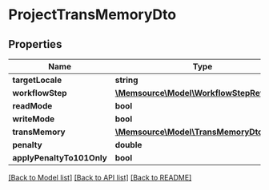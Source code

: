 # ProjectTransMemoryDto

## Properties
Name | Type | Description | Notes
------------ | ------------- | ------------- | -------------
**targetLocale** | **string** |  | [optional] 
**workflowStep** | [**\Memsource\Model\WorkflowStepReference**](WorkflowStepReference.md) |  | [optional] 
**readMode** | **bool** |  | [optional] 
**writeMode** | **bool** |  | [optional] 
**transMemory** | [**\Memsource\Model\TransMemoryDto**](TransMemoryDto.md) |  | [optional] 
**penalty** | **double** |  | [optional] 
**applyPenaltyTo101Only** | **bool** |  | [optional] 

[[Back to Model list]](../README.md#documentation-for-models) [[Back to API list]](../README.md#documentation-for-api-endpoints) [[Back to README]](../README.md)


